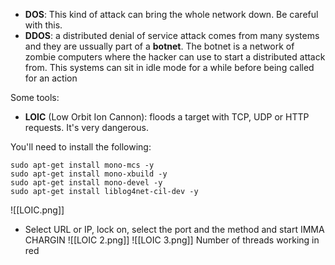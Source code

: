 - **DOS**: This kind of attack can bring the whole network down. Be careful with this.
- **DDOS**: a distributed denial of service attack comes from many systems and they are ussually part of a **botnet**.  The botnet is a network of zombie computers where the hacker can use to start a distributed attack from. This systems can sit in idle mode for a while before being called for an action

Some tools:
- **LOIC** (Low Orbit Ion Cannon): floods a target with TCP, UDP or HTTP requests. It's very dangerous.

You'll need to install the following:
````
sudo apt-get install mono-mcs -y
sudo apt-get install mono-xbuild -y
sudo apt-get install mono-devel -y
sudo apt-get install liblog4net-cil-dev -y
````

![[LOIC.png]]
- Select URL or IP, lock on, select the port and the method and start IMMA CHARGIN
![[LOIC 2.png]]
![[LOIC 3.png]]
Number of threads working in red